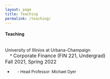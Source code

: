 ```yaml
---
layout: page
title: Teaching
permalink: /teaching/
---
```

  
#### **Teaching** <br>
\
University of Illinios at Urbana-Champaign<br> 
  &nbsp;&nbsp;&nbsp; * <font size="3"> Corporate Finance (FIN 221, Undergrad) &emsp;&emsp;&emsp;&emsp;&emsp;&emsp;&emsp;&emsp;&emsp; Fall 2021, Spring 2022 </font>
  * <font size="2">  &emsp; - Head Professor: Michael Dyer &emsp;&emsp;&emsp;&emsp;&emsp;&emsp;&emsp;&emsp;&emsp; </font>
